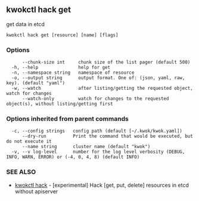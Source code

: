## kwokctl hack get

get data in etcd

```
kwokctl hack get [resource] [name] [flags]
```

### Options

```
      --chunk-size int     chunk size of the list pager (default 500)
  -h, --help               help for get
  -n, --namespace string   namespace of resource
  -o, --output string      output format. One of: (json, yaml, raw, key). (default "yaml")
  -w, --watch              after listing/getting the requested object, watch for changes
      --watch-only         watch for changes to the requested object(s), without listing/getting first
```

### Options inherited from parent commands

```
  -c, --config strings   config path (default [~/.kwok/kwok.yaml])
      --dry-run          Print the command that would be executed, but do not execute it
      --name string      cluster name (default "kwok")
  -v, --v log-level      number for the log level verbosity (DEBUG, INFO, WARN, ERROR) or (-4, 0, 4, 8) (default INFO)
```

### SEE ALSO

* [kwokctl hack](kwokctl_hack.md)	 - [experimental] Hack [get, put, delete] resources in etcd without apiserver

